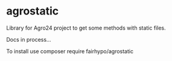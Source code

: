 # agrostatic
Library for Agro24 project to get some methods with static files.

Docs in process...

To install use composer require fairhypo/agrostatic